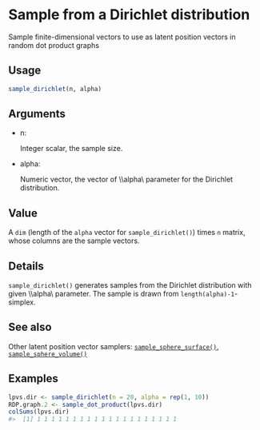 # Sample from a Dirichlet distribution

Sample finite-dimensional vectors to use as latent position vectors in
random dot product graphs

## Usage

``` r
sample_dirichlet(n, alpha)
```

## Arguments

- n:

  Integer scalar, the sample size.

- alpha:

  Numeric vector, the vector of \\\alpha\\ parameter for the Dirichlet
  distribution.

## Value

A `dim` (length of the `alpha` vector for `sample_dirichlet()`) times
`n` matrix, whose columns are the sample vectors.

## Details

`sample_dirichlet()` generates samples from the Dirichlet distribution
with given \\\alpha\\ parameter. The sample is drawn from
`length(alpha)-1`-simplex.

## See also

Other latent position vector samplers:
[`sample_sphere_surface()`](https://r.igraph.org/reference/sample_sphere_surface.md),
[`sample_sphere_volume()`](https://r.igraph.org/reference/sample_sphere_volume.md)

## Examples

``` r
lpvs.dir <- sample_dirichlet(n = 20, alpha = rep(1, 10))
RDP.graph.2 <- sample_dot_product(lpvs.dir)
colSums(lpvs.dir)
#>  [1] 1 1 1 1 1 1 1 1 1 1 1 1 1 1 1 1 1 1 1 1
```
